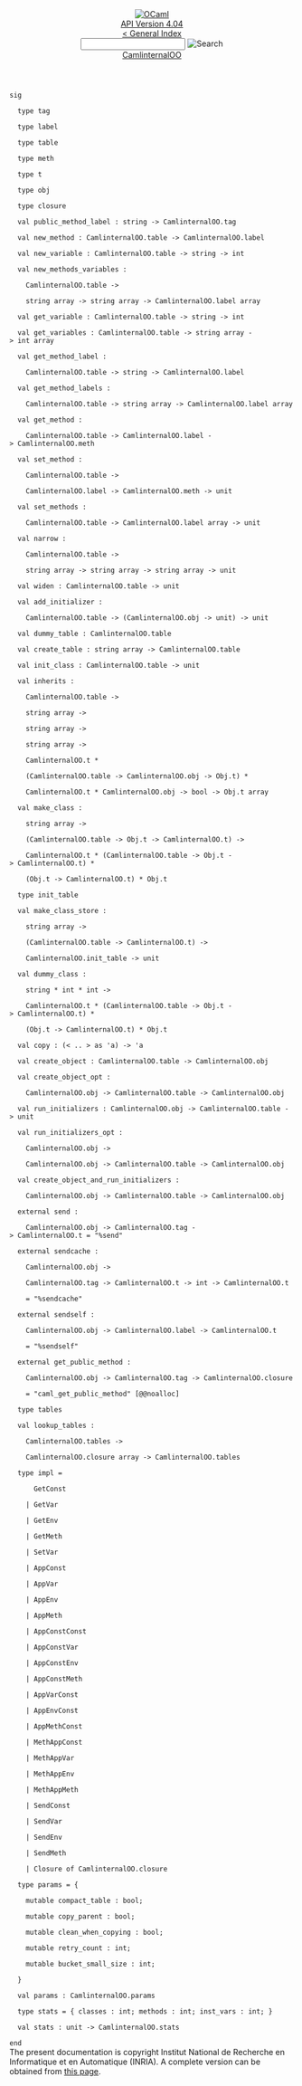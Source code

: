 <!-- ((! set title API !)) ((! set documentation !)) ((! set api !)) ((! set nobreadcrumb !)) -->
<div class="api"><header><nav class="toc brand"><a class="brand" href="https://ocaml.org/"><img src="colour-logo-gray.svg" class="svg" alt="OCaml"></a></nav><nav class="toc"><div class="toc_version"><a href="/docs" id="version-select">API Version 4.04</a></div><a href="index.html">&lt; General Index</a><div class="api_search"><input type="text" name="apisearch" id="api_search" oninput="mySearch(false);" onkeypress="this.oninput();" onclick="this.oninput();" onpaste="this.oninput();">
<img src="search_icon.svg" alt="Search" class="svg" onclick="mySearch(false)"></div>
<div id="search_results"></div><div class="toc_title"><a href="CamlinternalOO.html">CamlinternalOO</a></div><ul></ul></nav></header>
<code class="code"><span class="keyword">sig</span><br>
&nbsp;&nbsp;<span class="keyword">type</span>&nbsp;tag<br>
&nbsp;&nbsp;<span class="keyword">type</span>&nbsp;label<br>
&nbsp;&nbsp;<span class="keyword">type</span>&nbsp;table<br>
&nbsp;&nbsp;<span class="keyword">type</span>&nbsp;meth<br>
&nbsp;&nbsp;<span class="keyword">type</span>&nbsp;t<br>
&nbsp;&nbsp;<span class="keyword">type</span>&nbsp;obj<br>
&nbsp;&nbsp;<span class="keyword">type</span>&nbsp;closure<br>
&nbsp;&nbsp;<span class="keyword">val</span>&nbsp;public_method_label&nbsp;:&nbsp;string&nbsp;<span class="keywordsign">-&gt;</span>&nbsp;<span class="constructor">CamlinternalOO</span>.tag<br>
&nbsp;&nbsp;<span class="keyword">val</span>&nbsp;new_method&nbsp;:&nbsp;<span class="constructor">CamlinternalOO</span>.table&nbsp;<span class="keywordsign">-&gt;</span>&nbsp;<span class="constructor">CamlinternalOO</span>.label<br>
&nbsp;&nbsp;<span class="keyword">val</span>&nbsp;new_variable&nbsp;:&nbsp;<span class="constructor">CamlinternalOO</span>.table&nbsp;<span class="keywordsign">-&gt;</span>&nbsp;string&nbsp;<span class="keywordsign">-&gt;</span>&nbsp;int<br>
&nbsp;&nbsp;<span class="keyword">val</span>&nbsp;new_methods_variables&nbsp;:<br>
&nbsp;&nbsp;&nbsp;&nbsp;<span class="constructor">CamlinternalOO</span>.table&nbsp;<span class="keywordsign">-&gt;</span><br>
&nbsp;&nbsp;&nbsp;&nbsp;string&nbsp;array&nbsp;<span class="keywordsign">-&gt;</span>&nbsp;string&nbsp;array&nbsp;<span class="keywordsign">-&gt;</span>&nbsp;<span class="constructor">CamlinternalOO</span>.label&nbsp;array<br>
&nbsp;&nbsp;<span class="keyword">val</span>&nbsp;get_variable&nbsp;:&nbsp;<span class="constructor">CamlinternalOO</span>.table&nbsp;<span class="keywordsign">-&gt;</span>&nbsp;string&nbsp;<span class="keywordsign">-&gt;</span>&nbsp;int<br>
&nbsp;&nbsp;<span class="keyword">val</span>&nbsp;get_variables&nbsp;:&nbsp;<span class="constructor">CamlinternalOO</span>.table&nbsp;<span class="keywordsign">-&gt;</span>&nbsp;string&nbsp;array&nbsp;<span class="keywordsign">-&gt;</span>&nbsp;int&nbsp;array<br>
&nbsp;&nbsp;<span class="keyword">val</span>&nbsp;get_method_label&nbsp;:<br>
&nbsp;&nbsp;&nbsp;&nbsp;<span class="constructor">CamlinternalOO</span>.table&nbsp;<span class="keywordsign">-&gt;</span>&nbsp;string&nbsp;<span class="keywordsign">-&gt;</span>&nbsp;<span class="constructor">CamlinternalOO</span>.label<br>
&nbsp;&nbsp;<span class="keyword">val</span>&nbsp;get_method_labels&nbsp;:<br>
&nbsp;&nbsp;&nbsp;&nbsp;<span class="constructor">CamlinternalOO</span>.table&nbsp;<span class="keywordsign">-&gt;</span>&nbsp;string&nbsp;array&nbsp;<span class="keywordsign">-&gt;</span>&nbsp;<span class="constructor">CamlinternalOO</span>.label&nbsp;array<br>
&nbsp;&nbsp;<span class="keyword">val</span>&nbsp;get_method&nbsp;:<br>
&nbsp;&nbsp;&nbsp;&nbsp;<span class="constructor">CamlinternalOO</span>.table&nbsp;<span class="keywordsign">-&gt;</span>&nbsp;<span class="constructor">CamlinternalOO</span>.label&nbsp;<span class="keywordsign">-&gt;</span>&nbsp;<span class="constructor">CamlinternalOO</span>.meth<br>
&nbsp;&nbsp;<span class="keyword">val</span>&nbsp;set_method&nbsp;:<br>
&nbsp;&nbsp;&nbsp;&nbsp;<span class="constructor">CamlinternalOO</span>.table&nbsp;<span class="keywordsign">-&gt;</span><br>
&nbsp;&nbsp;&nbsp;&nbsp;<span class="constructor">CamlinternalOO</span>.label&nbsp;<span class="keywordsign">-&gt;</span>&nbsp;<span class="constructor">CamlinternalOO</span>.meth&nbsp;<span class="keywordsign">-&gt;</span>&nbsp;unit<br>
&nbsp;&nbsp;<span class="keyword">val</span>&nbsp;set_methods&nbsp;:<br>
&nbsp;&nbsp;&nbsp;&nbsp;<span class="constructor">CamlinternalOO</span>.table&nbsp;<span class="keywordsign">-&gt;</span>&nbsp;<span class="constructor">CamlinternalOO</span>.label&nbsp;array&nbsp;<span class="keywordsign">-&gt;</span>&nbsp;unit<br>
&nbsp;&nbsp;<span class="keyword">val</span>&nbsp;narrow&nbsp;:<br>
&nbsp;&nbsp;&nbsp;&nbsp;<span class="constructor">CamlinternalOO</span>.table&nbsp;<span class="keywordsign">-&gt;</span><br>
&nbsp;&nbsp;&nbsp;&nbsp;string&nbsp;array&nbsp;<span class="keywordsign">-&gt;</span>&nbsp;string&nbsp;array&nbsp;<span class="keywordsign">-&gt;</span>&nbsp;string&nbsp;array&nbsp;<span class="keywordsign">-&gt;</span>&nbsp;unit<br>
&nbsp;&nbsp;<span class="keyword">val</span>&nbsp;widen&nbsp;:&nbsp;<span class="constructor">CamlinternalOO</span>.table&nbsp;<span class="keywordsign">-&gt;</span>&nbsp;unit<br>
&nbsp;&nbsp;<span class="keyword">val</span>&nbsp;add_initializer&nbsp;:<br>
&nbsp;&nbsp;&nbsp;&nbsp;<span class="constructor">CamlinternalOO</span>.table&nbsp;<span class="keywordsign">-&gt;</span>&nbsp;(<span class="constructor">CamlinternalOO</span>.obj&nbsp;<span class="keywordsign">-&gt;</span>&nbsp;unit)&nbsp;<span class="keywordsign">-&gt;</span>&nbsp;unit<br>
&nbsp;&nbsp;<span class="keyword">val</span>&nbsp;dummy_table&nbsp;:&nbsp;<span class="constructor">CamlinternalOO</span>.table<br>
&nbsp;&nbsp;<span class="keyword">val</span>&nbsp;create_table&nbsp;:&nbsp;string&nbsp;array&nbsp;<span class="keywordsign">-&gt;</span>&nbsp;<span class="constructor">CamlinternalOO</span>.table<br>
&nbsp;&nbsp;<span class="keyword">val</span>&nbsp;init_class&nbsp;:&nbsp;<span class="constructor">CamlinternalOO</span>.table&nbsp;<span class="keywordsign">-&gt;</span>&nbsp;unit<br>
&nbsp;&nbsp;<span class="keyword">val</span>&nbsp;inherits&nbsp;:<br>
&nbsp;&nbsp;&nbsp;&nbsp;<span class="constructor">CamlinternalOO</span>.table&nbsp;<span class="keywordsign">-&gt;</span><br>
&nbsp;&nbsp;&nbsp;&nbsp;string&nbsp;array&nbsp;<span class="keywordsign">-&gt;</span><br>
&nbsp;&nbsp;&nbsp;&nbsp;string&nbsp;array&nbsp;<span class="keywordsign">-&gt;</span><br>
&nbsp;&nbsp;&nbsp;&nbsp;string&nbsp;array&nbsp;<span class="keywordsign">-&gt;</span><br>
&nbsp;&nbsp;&nbsp;&nbsp;<span class="constructor">CamlinternalOO</span>.t&nbsp;*<br>
&nbsp;&nbsp;&nbsp;&nbsp;(<span class="constructor">CamlinternalOO</span>.table&nbsp;<span class="keywordsign">-&gt;</span>&nbsp;<span class="constructor">CamlinternalOO</span>.obj&nbsp;<span class="keywordsign">-&gt;</span>&nbsp;<span class="constructor">Obj</span>.t)&nbsp;*<br>
&nbsp;&nbsp;&nbsp;&nbsp;<span class="constructor">CamlinternalOO</span>.t&nbsp;*&nbsp;<span class="constructor">CamlinternalOO</span>.obj&nbsp;<span class="keywordsign">-&gt;</span>&nbsp;bool&nbsp;<span class="keywordsign">-&gt;</span>&nbsp;<span class="constructor">Obj</span>.t&nbsp;array<br>
&nbsp;&nbsp;<span class="keyword">val</span>&nbsp;make_class&nbsp;:<br>
&nbsp;&nbsp;&nbsp;&nbsp;string&nbsp;array&nbsp;<span class="keywordsign">-&gt;</span><br>
&nbsp;&nbsp;&nbsp;&nbsp;(<span class="constructor">CamlinternalOO</span>.table&nbsp;<span class="keywordsign">-&gt;</span>&nbsp;<span class="constructor">Obj</span>.t&nbsp;<span class="keywordsign">-&gt;</span>&nbsp;<span class="constructor">CamlinternalOO</span>.t)&nbsp;<span class="keywordsign">-&gt;</span><br>
&nbsp;&nbsp;&nbsp;&nbsp;<span class="constructor">CamlinternalOO</span>.t&nbsp;*&nbsp;(<span class="constructor">CamlinternalOO</span>.table&nbsp;<span class="keywordsign">-&gt;</span>&nbsp;<span class="constructor">Obj</span>.t&nbsp;<span class="keywordsign">-&gt;</span>&nbsp;<span class="constructor">CamlinternalOO</span>.t)&nbsp;*<br>
&nbsp;&nbsp;&nbsp;&nbsp;(<span class="constructor">Obj</span>.t&nbsp;<span class="keywordsign">-&gt;</span>&nbsp;<span class="constructor">CamlinternalOO</span>.t)&nbsp;*&nbsp;<span class="constructor">Obj</span>.t<br>
&nbsp;&nbsp;<span class="keyword">type</span>&nbsp;init_table<br>
&nbsp;&nbsp;<span class="keyword">val</span>&nbsp;make_class_store&nbsp;:<br>
&nbsp;&nbsp;&nbsp;&nbsp;string&nbsp;array&nbsp;<span class="keywordsign">-&gt;</span><br>
&nbsp;&nbsp;&nbsp;&nbsp;(<span class="constructor">CamlinternalOO</span>.table&nbsp;<span class="keywordsign">-&gt;</span>&nbsp;<span class="constructor">CamlinternalOO</span>.t)&nbsp;<span class="keywordsign">-&gt;</span><br>
&nbsp;&nbsp;&nbsp;&nbsp;<span class="constructor">CamlinternalOO</span>.init_table&nbsp;<span class="keywordsign">-&gt;</span>&nbsp;unit<br>
&nbsp;&nbsp;<span class="keyword">val</span>&nbsp;dummy_class&nbsp;:<br>
&nbsp;&nbsp;&nbsp;&nbsp;string&nbsp;*&nbsp;int&nbsp;*&nbsp;int&nbsp;<span class="keywordsign">-&gt;</span><br>
&nbsp;&nbsp;&nbsp;&nbsp;<span class="constructor">CamlinternalOO</span>.t&nbsp;*&nbsp;(<span class="constructor">CamlinternalOO</span>.table&nbsp;<span class="keywordsign">-&gt;</span>&nbsp;<span class="constructor">Obj</span>.t&nbsp;<span class="keywordsign">-&gt;</span>&nbsp;<span class="constructor">CamlinternalOO</span>.t)&nbsp;*<br>
&nbsp;&nbsp;&nbsp;&nbsp;(<span class="constructor">Obj</span>.t&nbsp;<span class="keywordsign">-&gt;</span>&nbsp;<span class="constructor">CamlinternalOO</span>.t)&nbsp;*&nbsp;<span class="constructor">Obj</span>.t<br>
&nbsp;&nbsp;<span class="keyword">val</span>&nbsp;copy&nbsp;:&nbsp;(&lt;&nbsp;..&nbsp;&gt;&nbsp;<span class="keyword">as</span>&nbsp;<span class="keywordsign">'</span>a)&nbsp;<span class="keywordsign">-&gt;</span>&nbsp;<span class="keywordsign">'</span>a<br>
&nbsp;&nbsp;<span class="keyword">val</span>&nbsp;create_object&nbsp;:&nbsp;<span class="constructor">CamlinternalOO</span>.table&nbsp;<span class="keywordsign">-&gt;</span>&nbsp;<span class="constructor">CamlinternalOO</span>.obj<br>
&nbsp;&nbsp;<span class="keyword">val</span>&nbsp;create_object_opt&nbsp;:<br>
&nbsp;&nbsp;&nbsp;&nbsp;<span class="constructor">CamlinternalOO</span>.obj&nbsp;<span class="keywordsign">-&gt;</span>&nbsp;<span class="constructor">CamlinternalOO</span>.table&nbsp;<span class="keywordsign">-&gt;</span>&nbsp;<span class="constructor">CamlinternalOO</span>.obj<br>
&nbsp;&nbsp;<span class="keyword">val</span>&nbsp;run_initializers&nbsp;:&nbsp;<span class="constructor">CamlinternalOO</span>.obj&nbsp;<span class="keywordsign">-&gt;</span>&nbsp;<span class="constructor">CamlinternalOO</span>.table&nbsp;<span class="keywordsign">-&gt;</span>&nbsp;unit<br>
&nbsp;&nbsp;<span class="keyword">val</span>&nbsp;run_initializers_opt&nbsp;:<br>
&nbsp;&nbsp;&nbsp;&nbsp;<span class="constructor">CamlinternalOO</span>.obj&nbsp;<span class="keywordsign">-&gt;</span><br>
&nbsp;&nbsp;&nbsp;&nbsp;<span class="constructor">CamlinternalOO</span>.obj&nbsp;<span class="keywordsign">-&gt;</span>&nbsp;<span class="constructor">CamlinternalOO</span>.table&nbsp;<span class="keywordsign">-&gt;</span>&nbsp;<span class="constructor">CamlinternalOO</span>.obj<br>
&nbsp;&nbsp;<span class="keyword">val</span>&nbsp;create_object_and_run_initializers&nbsp;:<br>
&nbsp;&nbsp;&nbsp;&nbsp;<span class="constructor">CamlinternalOO</span>.obj&nbsp;<span class="keywordsign">-&gt;</span>&nbsp;<span class="constructor">CamlinternalOO</span>.table&nbsp;<span class="keywordsign">-&gt;</span>&nbsp;<span class="constructor">CamlinternalOO</span>.obj<br>
&nbsp;&nbsp;<span class="keyword">external</span>&nbsp;send&nbsp;:<br>
&nbsp;&nbsp;&nbsp;&nbsp;<span class="constructor">CamlinternalOO</span>.obj&nbsp;<span class="keywordsign">-&gt;</span>&nbsp;<span class="constructor">CamlinternalOO</span>.tag&nbsp;<span class="keywordsign">-&gt;</span>&nbsp;<span class="constructor">CamlinternalOO</span>.t&nbsp;=&nbsp;<span class="string">"%send"</span><br>
&nbsp;&nbsp;<span class="keyword">external</span>&nbsp;sendcache&nbsp;:<br>
&nbsp;&nbsp;&nbsp;&nbsp;<span class="constructor">CamlinternalOO</span>.obj&nbsp;<span class="keywordsign">-&gt;</span><br>
&nbsp;&nbsp;&nbsp;&nbsp;<span class="constructor">CamlinternalOO</span>.tag&nbsp;<span class="keywordsign">-&gt;</span>&nbsp;<span class="constructor">CamlinternalOO</span>.t&nbsp;<span class="keywordsign">-&gt;</span>&nbsp;int&nbsp;<span class="keywordsign">-&gt;</span>&nbsp;<span class="constructor">CamlinternalOO</span>.t<br>
&nbsp;&nbsp;&nbsp;&nbsp;=&nbsp;<span class="string">"%sendcache"</span><br>
&nbsp;&nbsp;<span class="keyword">external</span>&nbsp;sendself&nbsp;:<br>
&nbsp;&nbsp;&nbsp;&nbsp;<span class="constructor">CamlinternalOO</span>.obj&nbsp;<span class="keywordsign">-&gt;</span>&nbsp;<span class="constructor">CamlinternalOO</span>.label&nbsp;<span class="keywordsign">-&gt;</span>&nbsp;<span class="constructor">CamlinternalOO</span>.t<br>
&nbsp;&nbsp;&nbsp;&nbsp;=&nbsp;<span class="string">"%sendself"</span><br>
&nbsp;&nbsp;<span class="keyword">external</span>&nbsp;get_public_method&nbsp;:<br>
&nbsp;&nbsp;&nbsp;&nbsp;<span class="constructor">CamlinternalOO</span>.obj&nbsp;<span class="keywordsign">-&gt;</span>&nbsp;<span class="constructor">CamlinternalOO</span>.tag&nbsp;<span class="keywordsign">-&gt;</span>&nbsp;<span class="constructor">CamlinternalOO</span>.closure<br>
&nbsp;&nbsp;&nbsp;&nbsp;=&nbsp;<span class="string">"caml_get_public_method"</span>&nbsp;[@@noalloc]<br>
&nbsp;&nbsp;<span class="keyword">type</span>&nbsp;tables<br>
&nbsp;&nbsp;<span class="keyword">val</span>&nbsp;lookup_tables&nbsp;:<br>
&nbsp;&nbsp;&nbsp;&nbsp;<span class="constructor">CamlinternalOO</span>.tables&nbsp;<span class="keywordsign">-&gt;</span><br>
&nbsp;&nbsp;&nbsp;&nbsp;<span class="constructor">CamlinternalOO</span>.closure&nbsp;array&nbsp;<span class="keywordsign">-&gt;</span>&nbsp;<span class="constructor">CamlinternalOO</span>.tables<br>
&nbsp;&nbsp;<span class="keyword">type</span>&nbsp;impl&nbsp;=<br>
&nbsp;&nbsp;&nbsp;&nbsp;&nbsp;&nbsp;<span class="constructor">GetConst</span><br>
&nbsp;&nbsp;&nbsp;&nbsp;<span class="keywordsign">|</span>&nbsp;<span class="constructor">GetVar</span><br>
&nbsp;&nbsp;&nbsp;&nbsp;<span class="keywordsign">|</span>&nbsp;<span class="constructor">GetEnv</span><br>
&nbsp;&nbsp;&nbsp;&nbsp;<span class="keywordsign">|</span>&nbsp;<span class="constructor">GetMeth</span><br>
&nbsp;&nbsp;&nbsp;&nbsp;<span class="keywordsign">|</span>&nbsp;<span class="constructor">SetVar</span><br>
&nbsp;&nbsp;&nbsp;&nbsp;<span class="keywordsign">|</span>&nbsp;<span class="constructor">AppConst</span><br>
&nbsp;&nbsp;&nbsp;&nbsp;<span class="keywordsign">|</span>&nbsp;<span class="constructor">AppVar</span><br>
&nbsp;&nbsp;&nbsp;&nbsp;<span class="keywordsign">|</span>&nbsp;<span class="constructor">AppEnv</span><br>
&nbsp;&nbsp;&nbsp;&nbsp;<span class="keywordsign">|</span>&nbsp;<span class="constructor">AppMeth</span><br>
&nbsp;&nbsp;&nbsp;&nbsp;<span class="keywordsign">|</span>&nbsp;<span class="constructor">AppConstConst</span><br>
&nbsp;&nbsp;&nbsp;&nbsp;<span class="keywordsign">|</span>&nbsp;<span class="constructor">AppConstVar</span><br>
&nbsp;&nbsp;&nbsp;&nbsp;<span class="keywordsign">|</span>&nbsp;<span class="constructor">AppConstEnv</span><br>
&nbsp;&nbsp;&nbsp;&nbsp;<span class="keywordsign">|</span>&nbsp;<span class="constructor">AppConstMeth</span><br>
&nbsp;&nbsp;&nbsp;&nbsp;<span class="keywordsign">|</span>&nbsp;<span class="constructor">AppVarConst</span><br>
&nbsp;&nbsp;&nbsp;&nbsp;<span class="keywordsign">|</span>&nbsp;<span class="constructor">AppEnvConst</span><br>
&nbsp;&nbsp;&nbsp;&nbsp;<span class="keywordsign">|</span>&nbsp;<span class="constructor">AppMethConst</span><br>
&nbsp;&nbsp;&nbsp;&nbsp;<span class="keywordsign">|</span>&nbsp;<span class="constructor">MethAppConst</span><br>
&nbsp;&nbsp;&nbsp;&nbsp;<span class="keywordsign">|</span>&nbsp;<span class="constructor">MethAppVar</span><br>
&nbsp;&nbsp;&nbsp;&nbsp;<span class="keywordsign">|</span>&nbsp;<span class="constructor">MethAppEnv</span><br>
&nbsp;&nbsp;&nbsp;&nbsp;<span class="keywordsign">|</span>&nbsp;<span class="constructor">MethAppMeth</span><br>
&nbsp;&nbsp;&nbsp;&nbsp;<span class="keywordsign">|</span>&nbsp;<span class="constructor">SendConst</span><br>
&nbsp;&nbsp;&nbsp;&nbsp;<span class="keywordsign">|</span>&nbsp;<span class="constructor">SendVar</span><br>
&nbsp;&nbsp;&nbsp;&nbsp;<span class="keywordsign">|</span>&nbsp;<span class="constructor">SendEnv</span><br>
&nbsp;&nbsp;&nbsp;&nbsp;<span class="keywordsign">|</span>&nbsp;<span class="constructor">SendMeth</span><br>
&nbsp;&nbsp;&nbsp;&nbsp;<span class="keywordsign">|</span>&nbsp;<span class="constructor">Closure</span>&nbsp;<span class="keyword">of</span>&nbsp;<span class="constructor">CamlinternalOO</span>.closure<br>
&nbsp;&nbsp;<span class="keyword">type</span>&nbsp;params&nbsp;=&nbsp;{<br>
&nbsp;&nbsp;&nbsp;&nbsp;<span class="keyword">mutable</span>&nbsp;compact_table&nbsp;:&nbsp;bool;<br>
&nbsp;&nbsp;&nbsp;&nbsp;<span class="keyword">mutable</span>&nbsp;copy_parent&nbsp;:&nbsp;bool;<br>
&nbsp;&nbsp;&nbsp;&nbsp;<span class="keyword">mutable</span>&nbsp;clean_when_copying&nbsp;:&nbsp;bool;<br>
&nbsp;&nbsp;&nbsp;&nbsp;<span class="keyword">mutable</span>&nbsp;retry_count&nbsp;:&nbsp;int;<br>
&nbsp;&nbsp;&nbsp;&nbsp;<span class="keyword">mutable</span>&nbsp;bucket_small_size&nbsp;:&nbsp;int;<br>
&nbsp;&nbsp;}<br>
&nbsp;&nbsp;<span class="keyword">val</span>&nbsp;params&nbsp;:&nbsp;<span class="constructor">CamlinternalOO</span>.params<br>
&nbsp;&nbsp;<span class="keyword">type</span>&nbsp;stats&nbsp;=&nbsp;{&nbsp;classes&nbsp;:&nbsp;int;&nbsp;methods&nbsp;:&nbsp;int;&nbsp;inst_vars&nbsp;:&nbsp;int;&nbsp;}<br>
&nbsp;&nbsp;<span class="keyword">val</span>&nbsp;stats&nbsp;:&nbsp;unit&nbsp;<span class="keywordsign">-&gt;</span>&nbsp;<span class="constructor">CamlinternalOO</span>.stats<br>
<span class="keyword">end</span></code><div class="copyright">The present documentation is copyright Institut National de Recherche en Informatique et en Automatique (INRIA). A complete version can be obtained from <a href="http://caml.inria.fr/pub/docs/manual-ocaml/">this page</a>.</div></div>